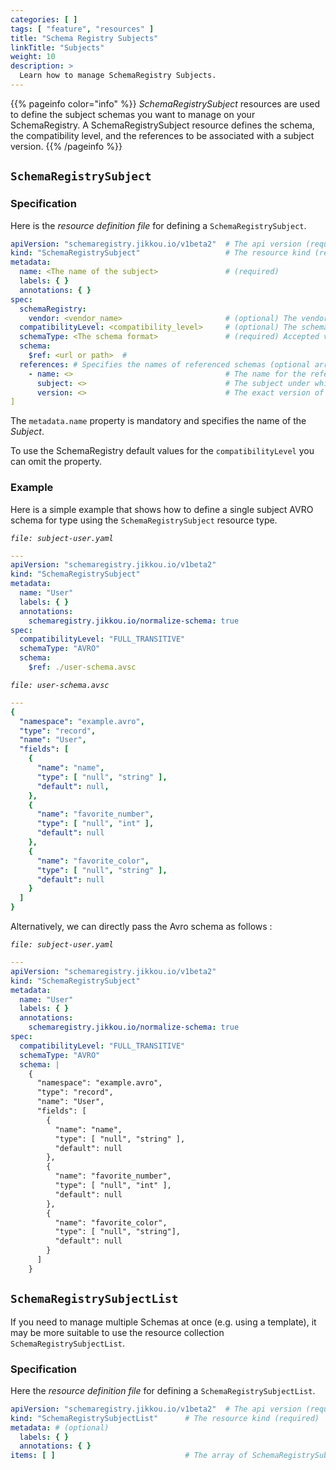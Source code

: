 ```yaml
---
categories: [ ]
tags: [ "feature", "resources" ]
title: "Schema Registry Subjects"
linkTitle: "Subjects"
weight: 10
description: >
  Learn how to manage SchemaRegistry Subjects.
---
```


{{% pageinfo color="info" %}}
_SchemaRegistrySubject_ resources are used to define the subject schemas you want to manage on your SchemaRegistry. A
SchemaRegistrySubject resource defines the schema, the compatibility level, and the references to be associated with a
subject version.
{{% /pageinfo %}}

## `SchemaRegistrySubject`

### Specification

Here is the _resource definition file_ for defining a `SchemaRegistrySubject`.

```yaml
apiVersion: "schemaregistry.jikkou.io/v1beta2"  # The api version (required)
kind: "SchemaRegistrySubject"                   # The resource kind (required)
metadata:
  name: <The name of the subject>               # (required)
  labels: { }
  annotations: { }
spec:
  schemaRegistry:
    vendor: <vendor_name>                       # (optional) The vendor of the SchemaRegistry, e.g., Confluent, Karapace, etc
  compatibilityLevel: <compatibility_level>     # (optional) The schema compatibility level for this subject.
  schemaType: <The schema format>               # (required) Accepted values are: AVRO, PROTOBUF, JSON
  schema:
    $ref: <url or path>  # 
  references: # Specifies the names of referenced schemas (optional array).
    - name: <>                                  # The name for the reference.
      subject: <>                               # The subject under which the referenced schema is registered.
      version: <>                               # The exact version of the schema under the registered subject.
]
```

The `metadata.name` property is mandatory and specifies the name of the _Subject_.

To use the SchemaRegistry default values for the `compatibilityLevel` you can omit the property.

### Example

Here is a simple example that shows how to define a single subject AVRO schema for type using
the `SchemaRegistrySubject` resource type.

_`file: subject-user.yaml`_

```yaml
---
apiVersion: "schemaregistry.jikkou.io/v1beta2"
kind: "SchemaRegistrySubject"
metadata:
  name: "User"
  labels: { }
  annotations:
    schemaregistry.jikkou.io/normalize-schema: true
spec:
  compatibilityLevel: "FULL_TRANSITIVE"
  schemaType: "AVRO"
  schema:
    $ref: ./user-schema.avsc
```

_`file: user-schema.avsc`_

```yaml
---
{
  "namespace": "example.avro",
  "type": "record",
  "name": "User",
  "fields": [
    {
      "name": "name",
      "type": [ "null", "string" ],
      "default": null,
    },
    {
      "name": "favorite_number",
      "type": [ "null", "int" ],
      "default": null
    },
    {
      "name": "favorite_color",
      "type": [ "null", "string" ],
      "default": null
    }
  ]
}
```

Alternatively, we can directly pass the Avro schema as follows :

_`file: subject-user.yaml`_

```yaml
---
apiVersion: "schemaregistry.jikkou.io/v1beta2"
kind: "SchemaRegistrySubject"
metadata:
  name: "User"
  labels: { }
  annotations:
    schemaregistry.jikkou.io/normalize-schema: true
spec:
  compatibilityLevel: "FULL_TRANSITIVE"
  schemaType: "AVRO"
  schema: |
    {
      "namespace": "example.avro",
      "type": "record",
      "name": "User",
      "fields": [
        {
          "name": "name",
          "type": [ "null", "string" ],
          "default": null
        },
        {
          "name": "favorite_number",
          "type": [ "null", "int" ],
          "default": null
        },
        {
          "name": "favorite_color",
          "type": [ "null", "string"],
          "default": null
        }
      ]
    }
```

## `SchemaRegistrySubjectList`

If you need to manage multiple Schemas at once (e.g. using a template), it may be more suitable to use the resource collection `SchemaRegistrySubjectList`.

### Specification

Here the _resource definition file_ for defining a `SchemaRegistrySubjectList`.

```yaml
apiVersion: "schemaregistry.jikkou.io/v1beta2"  # The api version (required)
kind: "SchemaRegistrySubjectList"      # The resource kind (required)
metadata: # (optional)
  labels: { }
  annotations: { }
items: [ ]                             # The array of SchemaRegistrySubject
```